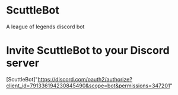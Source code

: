 # ScuttleBot
 A league of legends discord bot


# Invite ScuttleBot to your Discord server
[ScuttleBot]"https://discord.com/oauth2/authorize?client_id=791336194230845490&scope=bot&permissions=347201"
